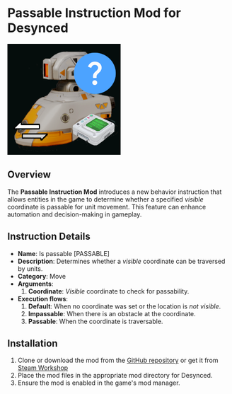 # Passable Instruction Mod for Desynced

![Passable Instruction](assets/passable_instruction.png)

## Overview

The **Passable Instruction Mod** introduces a new behavior instruction that allows entities in the game to determine whether a specified *visible* coordinate is passable for unit movement. This feature can enhance automation and decision-making in gameplay.

## Instruction Details

- **Name**: Is passable [PASSABLE]
- **Description**: Determines whether a *visible* coordinate can be traversed by units.
- **Category**: Move
- **Arguments**:
    1. **Coordinate**: *Visible* coordinate to check for passability.
- **Execution flows**:
  1. **Default**: When no coordinate was set or the location is *not visible*.
  2. **Impassable**: When there is an obstacle at the coordinate.
  3. **Passable**: When the coordinate is traversable.

## Installation

1. Clone or download the mod from the [GitHub repository](https://github.com/t0suj4/mod_passable_instruction) or get it from [Steam Workshop](https://steamcommunity.com/sharedfiles/filedetails/?id=3441787707)
2. Place the mod files in the appropriate mod directory for Desynced.
3. Ensure the mod is enabled in the game's mod manager.


